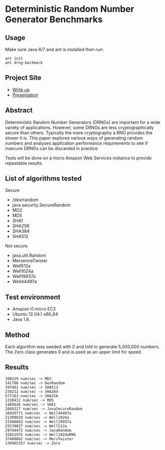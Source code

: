 Deterministic Random Number Generator Benchmarks
====================

Usage
-----
Make sure Java 6/7 and ant is installed then run:

	ant init
	ant drng-bechmark


Project Site
------------
- [Write up](http://blopker.github.com/DRNG-Benchmark)
- [Presentation](https://docs.google.com/presentation/d/1cg-aCoQeVn441XSkF3w3VoLq5eZ6ePW2riAjN4Ihd1Q/edit)

Abstract
--------
Deterministic Random Number Generators (DRNGs) are important for a wide variety of applications. However, some DRNGs are less cryptographically secure than others. Typically the more cryptography a RNG provides the slower it is. This paper explores various ways of generating random numbers and analyses application performance requirements to see if insecure DRNGs can be discarded in practice.

Tests will be done on a micro Amazon Web Services instance to provide repeatable results.

List of algorithms tested
-------------------------
Secure
- /dev/random
- java.security.SecureRandom
- MD2
- MD5
- SHA1
- SHA256
- SHA384
- SHA512

Not secure
- java.util.Random
- MersenneTwister
- Well512a
- Well1024a
- Well19937a
- Well44497a

Test environment
-------
- Amazon t1.micro EC2
- Ubuntu 12.04.1 x86_64
- Java 1.6.

Method
------
Each algorithm was seeded with 0 and told to generate 5,000,000 numbers. The Zero class generates 0 and is used as an upper limit for speed.

Results
-------
	100329 num/sec -> MD2
	141786 num/sec -> DevRandom
	197461 num/sec -> SHA512
	234212 num/sec -> SHA384
	577163 num/sec -> SHA256
	1330412 num/sec -> MD5
	1485626 num/sec -> SHA1
	2849227 num/sec -> JavaSecureRandom
	16926771 num/sec -> Well44497a
	21308819 num/sec -> Well1024a
	23368043 num/sec -> Well19937a
	25539027 num/sec -> Well512a
	29744472 num/sec -> JavaRandom
	32821975 num/sec -> Well1024aRNG
	37400062 num/sec -> MersTwister
	130965357 num/sec -> Zero




